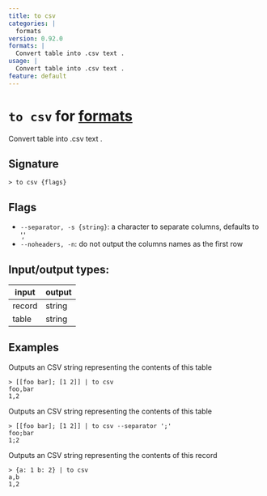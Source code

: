 ```yaml
---
title: to csv
categories: |
  formats
version: 0.92.0
formats: |
  Convert table into .csv text .
usage: |
  Convert table into .csv text .
feature: default
---
```

<!-- This file is automatically generated. Please edit the command in https://github.com/nushell/nushell instead. -->

# `to csv` for [formats](/commands/categories/formats.md)

<div class='command-title'>Convert table into .csv text .</div>

## Signature

```> to csv {flags} ```

## Flags

 -  `--separator, -s {string}`: a character to separate columns, defaults to ','
 -  `--noheaders, -n`: do not output the columns names as the first row


## Input/output types:

| input  | output |
| ------ | ------ |
| record | string |
| table  | string |
## Examples

Outputs an CSV string representing the contents of this table
```nu
> [[foo bar]; [1 2]] | to csv
foo,bar
1,2

```

Outputs an CSV string representing the contents of this table
```nu
> [[foo bar]; [1 2]] | to csv --separator ';'
foo;bar
1;2

```

Outputs an CSV string representing the contents of this record
```nu
> {a: 1 b: 2} | to csv
a,b
1,2

```
